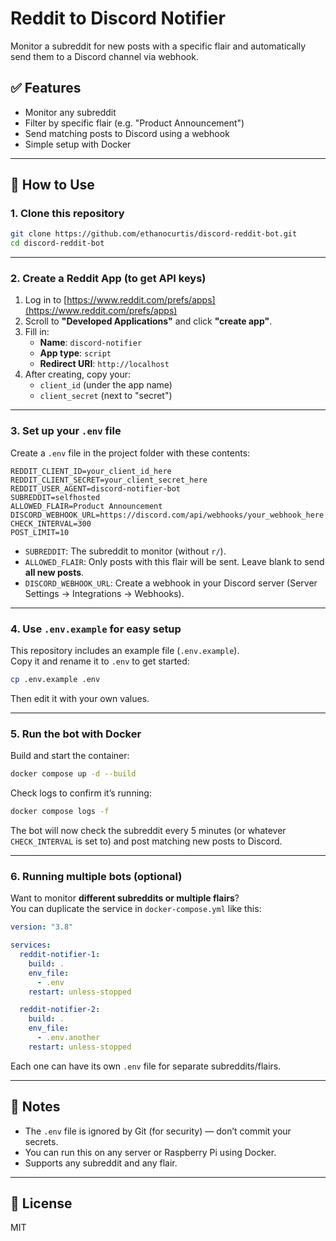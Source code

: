 # Reddit to Discord Notifier

Monitor a subreddit for new posts with a specific flair and automatically send them to a Discord channel via webhook.

## ✅ Features

- Monitor any subreddit
- Filter by specific flair (e.g. "Product Announcement")
- Send matching posts to Discord using a webhook
- Simple setup with Docker

---

## 🚀 How to Use

### 1. Clone this repository

```bash
git clone https://github.com/ethanocurtis/discord-reddit-bot.git
cd discord-reddit-bot
```

---

### 2. Create a Reddit App (to get API keys)

1. Log in to [https://www.reddit.com/prefs/apps](https://www.reddit.com/prefs/apps)
2. Scroll to **"Developed Applications"** and click **"create app"**.
3. Fill in:
   - **Name**: `discord-notifier`
   - **App type**: `script`
   - **Redirect URI**: `http://localhost`
4. After creating, copy your:
   - `client_id` (under the app name)
   - `client_secret` (next to "secret")

---

### 3. Set up your `.env` file

Create a `.env` file in the project folder with these contents:

```env
REDDIT_CLIENT_ID=your_client_id_here
REDDIT_CLIENT_SECRET=your_client_secret_here
REDDIT_USER_AGENT=discord-notifier-bot
SUBREDDIT=selfhosted
ALLOWED_FLAIR=Product Announcement
DISCORD_WEBHOOK_URL=https://discord.com/api/webhooks/your_webhook_here
CHECK_INTERVAL=300
POST_LIMIT=10
```

- `SUBREDDIT`: The subreddit to monitor (without `r/`).
- `ALLOWED_FLAIR`: Only posts with this flair will be sent. Leave blank to send **all new posts**.
- `DISCORD_WEBHOOK_URL`: Create a webhook in your Discord server (Server Settings → Integrations → Webhooks).

---

### 4. Use `.env.example` for easy setup

This repository includes an example file (`.env.example`).  
Copy it and rename it to `.env` to get started:

```bash
cp .env.example .env
```

Then edit it with your own values.

---

### 5. Run the bot with Docker

Build and start the container:
```bash
docker compose up -d --build
```

Check logs to confirm it’s running:
```bash
docker compose logs -f
```

The bot will now check the subreddit every 5 minutes (or whatever `CHECK_INTERVAL` is set to) and post matching new posts to Discord.

---

### 6. Running multiple bots (optional)

Want to monitor **different subreddits or multiple flairs**?  
You can duplicate the service in `docker-compose.yml` like this:

```yaml
version: "3.8"

services:
  reddit-notifier-1:
    build: .
    env_file:
      - .env
    restart: unless-stopped

  reddit-notifier-2:
    build: .
    env_file:
      - .env.another
    restart: unless-stopped
```

Each one can have its own `.env` file for separate subreddits/flairs.

---

## 📄 Notes

- The `.env` file is ignored by Git (for security) — don’t commit your secrets.
- You can run this on any server or Raspberry Pi using Docker.
- Supports any subreddit and any flair.

---

## 📜 License

MIT
